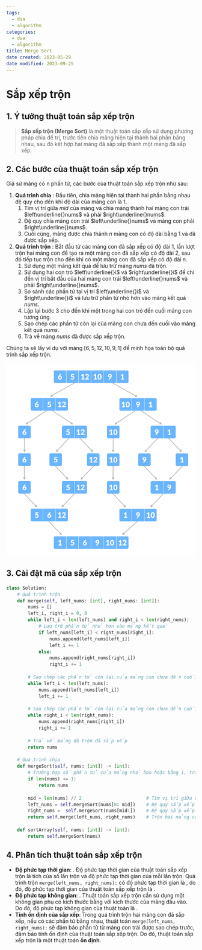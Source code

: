 ```yaml
---
tags:
  - dsa
  - algorithm
categories:
  - dsa
  - algorithm
title: Merge Sort
date created: 2023-05-29
date modified: 2023-09-25
---
```


# Sắp xếp trộn

## 1. Ý tưởng thuật toán sắp xếp trộn

> **Sắp xếp trộn (Merge Sort)** là một thuật toán sắp xếp sử dụng phương pháp chia để trị, trước tiên chia mảng hiện tại thành hai phần bằng nhau, sau đó kết hợp hai mảng đã sắp xếp thành một mảng đã sắp xếp.

## 2. Các bước của thuật toán sắp xếp trộn

Giả sử mảng có n phần tử, các bước của thuật toán sắp xếp trộn như sau:

1. **Quá trình chia** : Đầu tiên, chia mảng hiện tại thành hai phần bằng nhau đệ quy cho đến khi độ dài của mảng con là $1$.
    1. Tìm vị trí giữa $mid$ của mảng và chia mảng thành hai mảng con trái $left\underline{}nums$ và phải $right\underline{}nums$.
    2. Đệ quy chia mảng con trái $left\underline{}nums$ và mảng con phải $right\underline{}nums$.
    3. Cuối cùng, mảng được chia thành $n$ mảng con có độ dài bằng $1$ và đã được sắp xếp.
2. **Quá trình trộn** : Bắt đầu từ các mảng con đã sắp xếp có độ dài $1$, lần lượt trộn hai mảng con để tạo ra một mảng con đã sắp xếp có độ dài $2$, sau đó tiếp tục trộn cho đến khi có một mảng con đã sắp xếp có độ dài $n$.
    1. Sử dụng một mảng kết quả để lưu trữ mảng $nums$ đã trộn.
    2. Sử dụng hai con trỏ $left\underline{}i$ và $right\underline{}i$ để chỉ đến vị trí bắt đầu của hai mảng con trái $left\underline{}nums$ và phải $right\underline{}nums$.
    3. So sánh các phần tử tại vị trí $left\underline{}i$ và $right\underline{}i$ và lưu trữ phần tử nhỏ hơn vào mảng kết quả $nums$.
    4. Lặp lại bước $3$ cho đến khi một trong hai con trỏ đến cuối mảng con tương ứng.
    5. Sao chép các phần tử còn lại của mảng con chưa đến cuối vào mảng kết quả $nums$.
    6. Trả về mảng $nums$ đã được sắp xếp trộn.

Chúng ta sẽ lấy ví dụ với mảng $[6, 5, 12, 10, 9, 1]$ để minh họa toàn bộ quá trình sắp xếp trộn.

![image.png](https://raw.githubusercontent.com/vanhung4499/images/master/snap/20230925120618.png)

## 3. Cài đặt mã của sắp xếp trộn

```python
class Solution:
    # Quá trình trộn
    def merge(self, left_nums: [int], right_nums: [int]):
        nums = []
        left_i, right_i = 0, 0
        while left_i < len(left_nums) and right_i < len(right_nums):
            # Lưu trữ phần tử nhỏ hơn vào mảng kết quả
            if left_nums[left_i] < right_nums[right_i]:
                nums.append(left_nums[left_i])
                left_i += 1
            else:
                nums.append(right_nums[right_i])
                right_i += 1
        
        # Sao chép các phần tử còn lại của mảng con chưa đến cuối vào mảng kết quả
        while left_i < len(left_nums):
            nums.append(left_nums[left_i])
            left_i += 1
        
        # Sao chép các phần tử còn lại của mảng con chưa đến cuối vào mảng kết quả
        while right_i < len(right_nums):
            nums.append(right_nums[right_i])
            right_i += 1
        
        # Trả về mảng đã trộn đã sắp xếp
        return nums

    # Quá trình chia
    def mergeSort(self, nums: [int]) -> [int]:
        # Trường hợp số phần tử của mảng nhỏ hơn hoặc bằng 1, trả về mảng ban đầu
        if len(nums) <= 1:
            return nums
        
        mid = len(nums) // 2                        # Tìm vị trí giữa của mảng
        left_nums = self.mergeSort(nums[0: mid])    # Đệ quy sắp xếp mảng con trái
        right_nums =  self.mergeSort(nums[mid:])    # Đệ quy sắp xếp mảng con phải
        return self.merge(left_nums, right_nums)    # Trộn hai mảng con đã sắp xếp

    def sortArray(self, nums: [int]) -> [int]:
        return self.mergeSort(nums)
```

## 4. Phân tích thuật toán sắp xếp trộn

- **Độ phức tạp thời gian**: . Độ phức tạp thời gian của thuật toán sắp xếp trộn là tích của số lần trộn và độ phức tạp thời gian của mỗi lần trộn. Quá trình trộn `merge(left_nums, right_nums):` có độ phức tạp thời gian là , do đó, độ phức tạp thời gian của thuật toán sắp xếp trộn là .
- **Độ phức tạp không gian**: . Thuật toán sắp xếp trộn cần sử dụng một không gian phụ có kích thước bằng với kích thước của mảng đầu vào. Do đó, độ phức tạp không gian của thuật toán là .
- **Tính ổn định của sắp xếp**: Trong quá trình trộn hai mảng con đã sắp xếp, nếu có các phần tử bằng nhau, thuật toán `merge(left_nums, right_nums):` sẽ đảm bảo phần tử từ mảng con trái được sao chép trước, đảm bảo tính ổn định của thuật toán sắp xếp trộn. Do đó, thuật toán sắp xếp trộn là một thuật toán **ổn định**.
